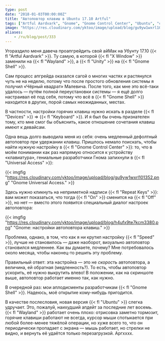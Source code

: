 ```yaml
---
type: post
date: "2018-01-03T00:00:00Z"
title: "Автоповтор клавиш в Ubuntu 17.10 Artful"
tags: ["Artful Aardvark", "Gnome", "Gnome Control Center", "Ubuntu", "странное"]
image: "https://res.cloudinary.com/yktoo/image/upload/blog/gu9yw1wxrl101352.png"
aliases:
    - /ru/blog/post/333
---
```


Угораздило меня давеча проапгрейдить свой айМак на Убунту 17.10 {{< fl "Artful Aardvark" >}}. Ту самую, в которой {{< fl "X Window" >}} заменили на {{< fl "Wayland" >}}, а {{< fl "Unity" >}} на {{< fl "Gnome Shell" >}}.

Сам процесс апгрейда оказался сагой о многих частях и растянулся чуть не на неделю, потому что после простого обновления системы я получил «Чёрный квадрат» Малевича. После того, как мне это всё-таки удалось — путём полной переустановки системы — я ещё долго настраивал её под себя, потому что всё в {{< fl "Gnome Shell" >}} находится в других, порой самых неожиданных, местах.

<!--more-->

В частности, настройки горячих клавиш нужно искать в разделе {{< fl "Devices" >}} ⇒  {{< fl "Keyboard" >}}. И я был бы очень признателен тому, кто мне смог бы объяснить, какое отношение сочетания клавиш имеют к девайсам.

Одна вещь долго выводила меня из себя: очень медленный дефолтный автоповтор при удержании клавиш. Пришлось немало поискать, чтобы найти нужную настройку в {{< fl "Gnome Control Center" >}}: то, что в моём понимании как раз напрямую относится к устройству «клавиатура», гениальные разработчики Гнома запихнули в {{< fl "Universal Access" >}}:

{{< imgfig "https://res.cloudinary.com/yktoo/image/upload/blog/gu9yw1wxrl101352.png" "Gnome Universal Access." >}}

Здесь нужно кликнуть на неприметной надписи {{< fl "Repeat Keys" >}}: вам может показаться, что тогда {{< fl "On" >}} сменится на {{< fl "Off" >}}, но нет — вместо этого появится специальный диалог настроек автоповтора:

{{< imgfig "https://res.cloudinary.com/yktoo/image/upload/blog/h4ufx9te7kcm3380.png" "Gnome: настройки автоповтора клавиш." >}}

Проблема, однако, в том, что как я ни крутил настройку {{< fl "Speed" >}}, лучше не становилось — даже наоборот, визуально автоповтор становился медленнее. Как вы думаете, почему? Мне потребовалось около месяца, чтобы наконец-то решить эту проблему.

Правильный ответ: эта настройка — это не *скорость* автоповтора, а величина, ей обратная (медленность?). То есть, чтобы автоповтор ускорить, её нужно выкрутить влево! В положении, как на скриншоте выше, автоповтор работает именно так, как нужно.

В очередной раз: мои аплодисменты разработчикам {{< fl "Gnome Shell" >}}. Надеюсь, моё открытие кому-нибудь пригодится.

В качестве послесловия, новая версия {{< fl "Ubuntu" >}} слегка удручает. Это, пожалуй, наихудший апдейт за последние лет восемь. {{< fl "Wayland" >}} работает очень плохо: отрисовка заметно тормозит, горячие клавиши работают не всегда, курсор мыши спотыкается при любой более-менее тяжёлой операции, но хуже всего то, что он периодически пропадает с экрана — мышь работает, но стрелки не видно, и вернуть её удаётся только перезагрузкой. Аргхххх.
